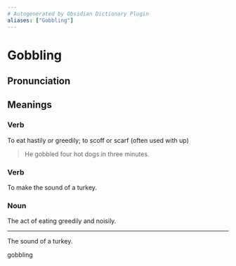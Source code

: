 ```yaml
---
# Autogenerated by Obsidian Dictionary Plugin
aliases: ["Gobbling"]
---
```


# Gobbling

## Pronunciation



## Meanings

### Verb

To eat hastily or greedily; to scoff or scarf (often used with up)

> He gobbled four hot dogs in three minutes.

### Verb

To make the sound of a turkey.

### Noun

The act of eating greedily and noisily.

---

The sound of a turkey.




gobbling
